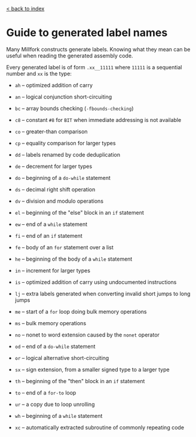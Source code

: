 [< back to index](../index.md)

# Guide to generated label names

Many Millfork constructs generate labels. 
Knowing what they mean can be useful when reading the generated assembly code. 

Every generated label is of form `.xx__11111` 
where `11111` is a sequential number and `xx` is the type:

* `ah` – optimized addition of carry

* `an` – logical conjunction short-circuiting

* `bc` – array bounds checking (`-fbounds-checking`)

* `c8` – constant `#8` for `BIT` when immediate addressing is not available

* `co` – greater-than comparison

* `cp` – equality comparison for larger types

* `dd` – labels renamed by code deduplication

* `de` – decrement for larger types

* `do` – beginning of a `do-while` statement

* `ds` – decimal right shift operation

* `dv` – division and modulo operations

* `el` – beginning of the "else" block in an `if` statement

* `ew` – end of a `while` statement

* `fi` – end of an `if` statement

* `fe` – body of an `for` statement over a list

* `he` – beginning of the body of a `while` statement

* `in` – increment for larger types

* `is` – optimized addition of carry using undocumented instructions

* `lj` – extra labels generated when converting invalid short jumps to long jumps

* `me` – start of a `for` loop doing bulk memory operations

* `ms` – bulk memory operations

* `no` – nonet to word extension caused by the `nonet` operator

* `od` – end of  a `do-while` statement

* `or` – logical alternative short-circuiting

* `sx` – sign extension, from a smaller signed type to a larger type

* `th` – beginning of the "then" block in an `if` statement

* `to` – end of a `for-to` loop

* `ur` – a copy due to loop unrolling

* `wh` – beginning of a `while` statement

* `xc` – automatically extracted subroutine of commonly repeating code

